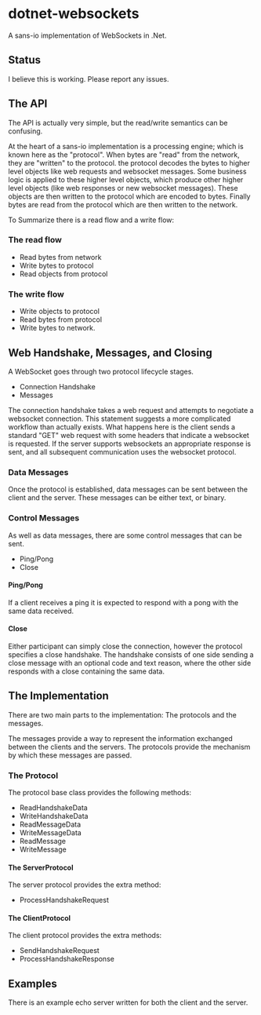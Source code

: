 # dotnet-websockets

A sans-io implementation of WebSockets in .Net.

## Status

I believe this is working. Please report any issues.

## The API

The API is actually very simple, but the read/write semantics can be confusing.

At the heart of a sans-io implementation is a processing engine; which
is known here as the "protocol". When bytes are "read" from the network,
they are "written" to the protocol. the protocol decodes the bytes to
higher level objects like web requests and websocket messages. Some
business logic is applied to these higher level objects, which produce
other higher level objects (like web responses or new websocket messages).
These objects are then written to the protocol which are encoded to bytes.
Finally bytes are read from the protocol which are then written to the network.

To Summarize there is a read flow and a write flow:

### The read flow

* Read bytes from network
* Write bytes to protocol
* Read objects from protocol

### The write flow

* Write objects to protocol
* Read bytes from protocol
* Write bytes to network.

## Web Handshake, Messages, and Closing

A WebSocket goes through two protocol lifecycle stages.

* Connection Handshake
* Messages

The connection handshake takes a web request and attempts to negotiate a
websocket connection. This statement suggests a more complicated workflow
than actually exists. What happens here is the client sends a standard "GET"
web request with some headers that indicate a websocket is requested. If the
server supports websockets an appropriate response is sent, and all
subsequent communication uses the websocket protocol.

### Data Messages

Once the protocol is established, data messages can be sent between the client and the server.
These messages can be either text, or binary.

### Control Messages

As well as data messages, there are some control messages that can be sent.

* Ping/Pong
* Close

#### Ping/Pong

If a client receives a ping it is expected to respond with a pong with the same data received.

#### Close

Either participant can simply close the connection, however the protocol
specifies a close handshake. The handshake consists of one side sending a
close message with an optional code and text reason, where the other side
responds with a close containing the same data.

## The Implementation

There are two main parts to the implementation: The protocols and the messages.

The messages provide a way to represent the information exchanged between the clients
and the servers. The protocols provide the mechanism by which these messages are passed.

### The Protocol

The protocol base class provides the following methods:

* ReadHandshakeData
* WriteHandshakeData
* ReadMessageData
* WriteMessageData
* ReadMessage
* WriteMessage

#### The ServerProtocol

The server protocol provides the extra method:

* ProcessHandshakeRequest

#### The ClientProtocol

The client protocol provides the extra methods:

* SendHandshakeRequest
* ProcessHandshakeResponse

## Examples

There is an example echo server written for both the client and the server.

